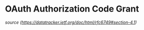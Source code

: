 # OAuth Authorization Code Grant

_source (https://datatracker.ietf.org/doc/html/rfc6749#section-4.1)_




